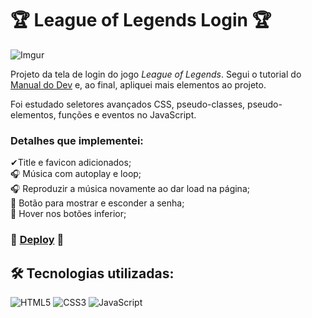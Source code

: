 # 🏆  League of Legends Login 🏆 

![Imgur](https://www.pcclean.io/wp-content/uploads/2019/04/559308.jpg)

Projeto da tela de login do jogo _League of Legends_. Segui o tutorial do [Manual do Dev](https://www.youtube.com/watch?v=tyVvNj-UvxM&list=PLDTqyJE1BTVhiFyvHKR2fodYDKfiX8Sz2&index=6) e, ao final, apliquei mais elementos ao projeto.

Foi estudado seletores avançados CSS, pseudo-classes, pseudo-elementos, funções e eventos no JavaScript.

### Detalhes que implementei:

 ✔Title e favicon adicionados; <br>
🎧 Música com autoplay e loop; <br>
🎧 Reproduzir a música novamente ao dar load na página; <br>
👀 Botão para mostrar e esconder a senha; <br>
👀 Hover nos botões inferior; <br>


### 🔨 [Deploy](https://leagueoflegenslogin.netlify.app/) 🔨





## 🛠 Tecnologias utilizadas:
![HTML5](https://img.shields.io/badge/HTML5-E34F26?style=for-the-badge&logo=html5&logoColor=white)
![CSS3](https://img.shields.io/badge/CSS3-1572B6?style=for-the-badge&logo=css3&logoColor=white)
![JavaScript](https://img.shields.io/badge/JavaScript-F7DF1E?style=for-the-badge&logo=javascript&logoColor=black)
